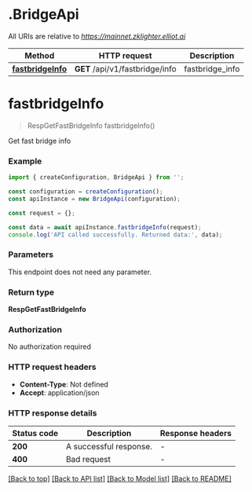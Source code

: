 # .BridgeApi

All URIs are relative to *https://mainnet.zklighter.elliot.ai*

Method | HTTP request | Description
------------- | ------------- | -------------
[**fastbridgeInfo**](BridgeApi.md#fastbridgeInfo) | **GET** /api/v1/fastbridge/info | fastbridge_info


# **fastbridgeInfo**
> RespGetFastBridgeInfo fastbridgeInfo()

Get fast bridge info

### Example


```typescript
import { createConfiguration, BridgeApi } from '';

const configuration = createConfiguration();
const apiInstance = new BridgeApi(configuration);

const request = {};

const data = await apiInstance.fastbridgeInfo(request);
console.log('API called successfully. Returned data:', data);
```


### Parameters
This endpoint does not need any parameter.


### Return type

**RespGetFastBridgeInfo**

### Authorization

No authorization required

### HTTP request headers

 - **Content-Type**: Not defined
 - **Accept**: application/json


### HTTP response details
| Status code | Description | Response headers |
|-------------|-------------|------------------|
**200** | A successful response. |  -  |
**400** | Bad request |  -  |

[[Back to top]](#) [[Back to API list]](README.md#documentation-for-api-endpoints) [[Back to Model list]](README.md#documentation-for-models) [[Back to README]](README.md)


